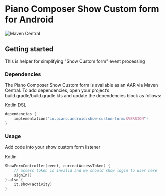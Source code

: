 # Piano Composer Show Custom form for Android
![Maven Central](https://img.shields.io/maven-central/v/io.piano.android/show-custom-form)

## Getting started
This is helper for simplifying "Show Custom form" event processing

### Dependencies

The Piano Composer Show Custom form is available as an AAR via Maven Central. To add dependencies, open your project’s build.gradle/build.gradle.kts and update the dependencies block as follows:

Kotlin DSL
```kotlin
dependencies {
    implementation("io.piano.android:show-custom-form:$VERSION")
}
```

### Usage
Add code into your show custom form listener

Kotlin
```kotlin
ShowFormController(event, currentAccessToken) {
    // access token is invalid and we should show login to user here
    signIn()
}.also {
    it.show(activity)
}
```
